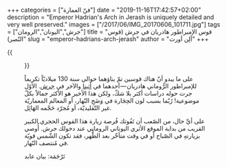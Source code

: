 +++
categories = ["فنّ العمارة"]
date = "2019-11-16T17:42:57+02:00"
description = "Emperor Hadrian's Arch in Jerash is uniquely detailed and very well preserved."
images = ["/2017/06/IMG_20170606_101711.jpg"]
tags = ["جرش","اليونان","الرومان"]
title = "قوس الإمبراطور هادريان في جرش (قوس النّصر)"
slug = "emperor-hadrians-arch-jerash"
author = "ألِن أورث"
+++

{{<figure src="/2017/06/IMG_20170606_101711.jpg" title="قوس هادريان يُرحِّب بكم في جرش" >}}

على ما يبدو أنّ هناك قوسين تمّ بناؤهما حوالي سنة 130 ميلاديّاً تكريماً للإمبراطور الرُّوماني هادريان — أحدهما في [أثينا](https://ar.wikipedia.org/wiki/%D9%82%D9%88%D8%B3_%D9%87%D8%A7%D8%AF%D8%B1%D9%8A%D8%A7%D9%86_(%D8%A3%D8%AB%D9%8A%D9%86%D8%A7)) والآخر في [جرش](https://ar.wikipedia.org/wiki/%D9%82%D9%88%D8%B3_%D9%87%D8%A7%D8%AF%D8%B1%D9%8A%D8%A7%D9%86_(%D8%AC%D8%B1%D8%B4)). الأوّل جرت حوله دراسات أكثر بلا شكّ، ولكن هذا الأخير هو الأكثر جمالاً بكلّ موضوعية! رُبّما بسبب لون الحِجَارة في وَضَحِ النّهار، أو المعالم المعماريّة غير التّقليديّة، أو مُجرّد حَجْمه الهَائِل.

<!--more-->

على أيِّ حال، من الصّعب أن تَفُوتك فُرصة زيارة هذا القوس الحجري الكبير القريب من بداية الموقع الأثري اليوناني الروماني عند دخولك جرش. أُوصي بزيارتهِ في الصّباح أو في وقت متأخّر بعد الظُّهر، فقد تكون الشّمس قويّة في مُنتصف النّهار.

تَرْجَمَة: بيان عابد
